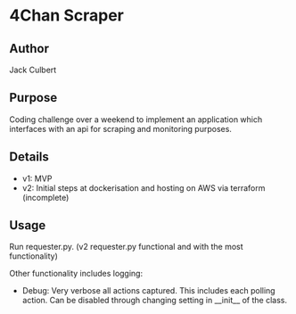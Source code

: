 # 4Chan Scraper
## Author
Jack Culbert

## Purpose
Coding challenge over a weekend to implement an application which interfaces with an api for scraping and monitoring purposes.

## Details
* v1: MVP
* v2: Initial steps at dockerisation and hosting on AWS via terraform (incomplete)

## Usage
Run requester.py. (v2 requester.py functional and with the most functionality)

Other functionality includes logging:
* Debug: Very verbose all actions captured. This includes each polling action. Can be disabled through changing setting in \_\_init\_\_ of the class.


